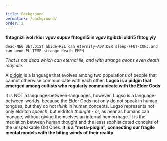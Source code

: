```yaml
---

title: Background
permalink: /background/
order: 2
---
```


**fhtognizi ivol rkior vgov supuv fhtognl5iin vgov itgibzki oldri5 fhtog yiy**

`dead-NEG DET.DIST abide-REL can eternity-ADV.DER sleep-FFUT-CONJ.and can aeon-PL-TEMP strange death EMPH`

_That is not dead which can eternal lie, and with strange aeons even death may die._

A [pidgin](https://en.wikipedia.org/wiki/Pidgin) is a language that evolves among two populations of people that cannot otherwise communicate with each other. **Lugso is a pidgin that emerged among cultists who regularly communicate with the Elder Gods.**

It is NOT a language-between-languages, however. Lugso is a language-between-worlds, because the Elder Gods not only do not speak in human tongues, but they do not _think_ in human concepts. Lugso represents not only eldritch _speech_, but eldritch _thought_ - or, as near as humans can manage, without giving themselves an internal hemorrhage. It is the mediation between human thought and the least sophisticated conceits of the unspeakable Old Ones. **It is a "meta-pidgin", connecting our fragile mental models with the biting winds of their reality.**
